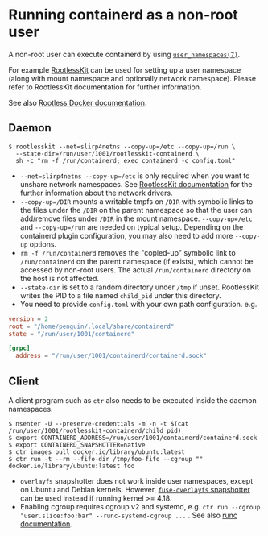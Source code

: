 # Running containerd as a non-root user

A non-root user can execute containerd by using [`user_namespaces(7)`](http://man7.org/linux/man-pages/man7/user_namespaces.7.html).

For example [RootlessKit](https://github.com/rootless-containers/rootlesskit) can be used for setting up a user namespace (along with mount namespace and optionally network namespace). Please refer to RootlessKit documentation for further information.

See also [Rootless Docker documentation](https://docs.docker.com/engine/security/rootless/).

## Daemon

```console
$ rootlesskit --net=slirp4netns --copy-up=/etc --copy-up=/run \
  --state-dir=/run/user/1001/rootlesskit-containerd \
  sh -c "rm -f /run/containerd; exec containerd -c config.toml"
```

* `--net=slirp4netns --copy-up=/etc` is only required when you want to unshare network namespaces.
  See [RootlessKit documentation](https://github.com/rootless-containers/rootlesskit/tree/v0.10.0#network-drivers) for the further information about the network drivers.
* `--copy-up=/DIR` mounts a writable tmpfs on `/DIR` with symbolic links to the files under the `/DIR` on the parent namespace
  so that the user can add/remove files under `/DIR` in the mount namespace.
  `--copy-up=/etc` and `--copy-up=/run` are needed on typical setup.
  Depending on the containerd plugin configuration, you may also need to add more `--copy-up` options.
* `rm -f /run/containerd` removes the "copied-up" symbolic link to `/run/containerd` on the parent namespace (if exists), which cannot be accessed by non-root users.
  The actual `/run/containerd` directory on the host is not affected.
* `--state-dir` is set to a random directory under `/tmp` if unset. RootlessKit writes the PID to a file named `child_pid` under this directory.
* You need to provide `config.toml` with your own path configuration. e.g.
```toml
version = 2
root = "/home/penguin/.local/share/containerd"
state = "/run/user/1001/containerd"

[grpc]
  address = "/run/user/1001/containerd/containerd.sock"
```

## Client

A client program such as `ctr` also needs to be executed inside the daemon namespaces.
```console
$ nsenter -U --preserve-credentials -m -n -t $(cat /run/user/1001/rootlesskit-containerd/child_pid)
$ export CONTAINERD_ADDRESS=/run/user/1001/containerd/containerd.sock
$ export CONTAINERD_SNAPSHOTTER=native
$ ctr images pull docker.io/library/ubuntu:latest
$ ctr run -t --rm --fifo-dir /tmp/foo-fifo --cgroup "" docker.io/library/ubuntu:latest foo
```

* `overlayfs` snapshotter does not work inside user namespaces, except on Ubuntu and Debian kernels.
  However, [`fuse-overlayfs` snapshotter](https://github.com/AkihiroSuda/containerd-fuse-overlayfs) can be used instead if running kernel >= 4.18.
* Enabling cgroup requires cgroup v2 and systemd, e.g. `ctr run --cgroup "user.slice:foo:bar" --runc-systemd-cgroup ...` .
  See also [runc documentation](https://github.com/opencontainers/runc/blob/v1.0.0-rc92/docs/cgroup-v2.md).

